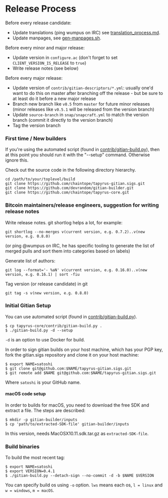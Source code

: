 Release Process
====================

Before every release candidate:

* Update translations (ping wumpus on IRC) see [translation_process.md](https://github.com/chaintope/tapyrus-core/blob/master/doc/translation_process.md#synchronising-translations).
* Update manpages, see [gen-manpages.sh](https://github.com/chaintope/tapyrus-core/blob/master/contrib/devtools/README.md#gen-manpagessh).

Before every minor and major release:

* Update version in `configure.ac` (don't forget to set `CLIENT_VERSION_IS_RELEASE` to `true`)
* Write release notes (see below)

Before every major release:

* Update version of `contrib/gitian-descriptors/*.yml`: usually one'd want to do this on master after branching off the release - but be sure to at least do it before a new major release
* Branch new branch like `v0.5` from `master` for future minor releases (minor releases like `v0.5.1` will be released from the version branch)
* Update `source-branch` in `snap/snapcraft.yml` to match the version branch (commit it directly to the version branch)
* Tag the version branch

### First time / New builders

If you're using the automated script (found in [contrib/gitian-build.py](/contrib/gitian-build.py)), then at this point you should run it with the "--setup" command. Otherwise ignore this.

Check out the source code in the following directory hierarchy.

    cd /path/to/your/toplevel/build
    git clone https://github.com/chaintope/tapyrus-gitian.sigs.git
    git clone https://github.com/devrandom/gitian-builder.git
    git clone https://github.com/chaintope/tapyrus-core.git

### Bitcoin maintainers/release engineers, suggestion for writing release notes

Write release notes. git shortlog helps a lot, for example:

    git shortlog --no-merges v(current version, e.g. 0.7.2)..v(new version, e.g. 0.8.0)

(or ping @wumpus on IRC, he has specific tooling to generate the list of merged pulls
and sort them into categories based on labels)

Generate list of authors:

    git log --format='- %aN' v(current version, e.g. 0.16.0)..v(new version, e.g. 0.16.1) | sort -fiu

Tag version (or release candidate) in git

    git tag -s v(new version, e.g. 0.8.0)

### Initial Gitian Setup

You can use automated script (found in [contrib/gitian-build.py](/contrib/gitian-build.py)).

    $ cp tapyrus-core/contrib/gitian-build.py .
    $ ./gitian-build.py -d --setup

`-d` is an option to use Docker for build.

In order to sign gitian builds on your host machine, which has your PGP key, fork the gitian.sigs repository and clone it on your host machine:

    $ export NAME=satoshi
    $ git clone git@github.com:$NAME/tapyrus-gitian.sigs.git
    $ git remote add $NAME git@github.com:$NAME/tapyrus-gitian.sigs.git

Where `satoshi` is your GitHub name.

#### macOS code setup

In order to builds for macOS, you need to download the free SDK and extract a file. The steps are described:

    $ mkdir -p gitian-builder/inputs
    $ cp 'path/to/extracted-SDK-file' gitian-builder/inputs

In this version, needs MacOSX10.11.sdk.tar.gz as `extracted-SDK-file`.

### Build binaries

To build the most recent tag:

    $ export NAME=satoshi
    $ export VERSION=0.4.1
    $ ./gitian-build.py --detach-sign --no-commit -d -b $NAME $VERSION

You can specify build os using `-o` option. `lws` means each os, `l = linux` and `w = windows`, `m = macOS`.

